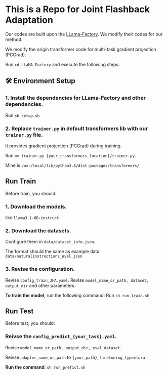 # This is a Repo for Joint Flashback Adaptation
Our codes are built upon the [LLama-Factory](https://github.com/hiyouga/LLaMA-Factory/). We modify their codes for our method.

We modify the origin transformer code for multi-task gradient projection (PCGrad).

Run `cd LLaMA-Factory` and execute the following steps.

## 🛠️ Environment Setup
### 1. Install the dependencies for LLama-Factory and other dependencies.
Run `sh setup.sh`
### 2. Replace `trainer.py` in default transformers lib with our `trainer.py` file. 
It provides gradient projection (PCGrad) during training.

Run `mv trainer.py {your_transformers_location}/trainer.py`. 

Mine is `/usr/local/lib/python3.8/dist-packages/transformers/`

## Run Train
Before train, you should:
### 1. Download the models.
like `llama3.1-8B-instruct`
### 2. Download the datasets.
Configure them in `data/dataset_info.json`. 

The format should the same as example data `data/naturalinstructions_eval.json`
### 3. Revise the configuration.
Revise `config_train_JFA.yaml`. Revise `model_name_or_path, dataset, output_dir` and other parameters.

**To train the model**, run the following command:
Run `sh run_train.sh`

## Run Test
Before test, you should:
### Reivse the `config_predict_{your_task}.yaml`. 
Revise `model_name_or_path, output_dir, eval_dataset`. 

Reivse `adapter_name_or_path` to `{your_path}`, `finetuning_type=lora`

**Run the command**: `sh run_prefict.sh`